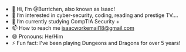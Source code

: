 - 👋 Hi, I’m @Burrichen, also known as Isaac!
- 👀 I’m interested in cyber-security, coding, reading and prestige TV....
- 🌱 I’m currently studying CompTIA Security +
- 📫 How to reach me isaacworkemail18@gmail.com
- 😄 Pronouns: He/Him
- ⚡ Fun fact: I've been playing Dungeons and Dragons for over 5 years! 

<!---
Burrichen/Burrichen is a ✨ special ✨ repository because its `README.md` (this file) appears on your GitHub profile.
You can click the Preview link to take a look at your changes.
--->

